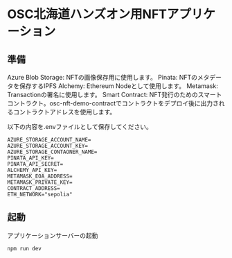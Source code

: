# OSC北海道ハンズオン用NFTアプリケーション


## 準備
Azure Blob Storage: NFTの画像保存用に使用します。
Pinata: NFTのメタデータを保存するIPFS
Alchemy: Ethereum Nodeとして使用します。
Metamask: Transactionの署名に使用します。
Smart Contract: NFT発行のためのスマートコントラクト。osc-nft-demo-contractでコントラクトをデプロイ後に出力されるコントラクトアドレスを使用します。

以下の内容を.envファイルとして保存してください。
```
AZURE_STORAGE_ACCOUNT_NAME=
AZURE_STORAGE_ACCOUNT_KEY=
AZURE_STORAGE_CONTAONER_NAME= 
PINATA_API_KEY=
PINATA_API_SECRET=
ALCHEMY_API_KEY=
METAMASK_EOA_ADDRESS=
METAMASK_PRIVATE_KEY=
CONTRACT_ADDRESS=
ETH_NETWORK="sepolia"
```

## 起動

アプリケーションサーバーの起動
```bash
npm run dev
```
